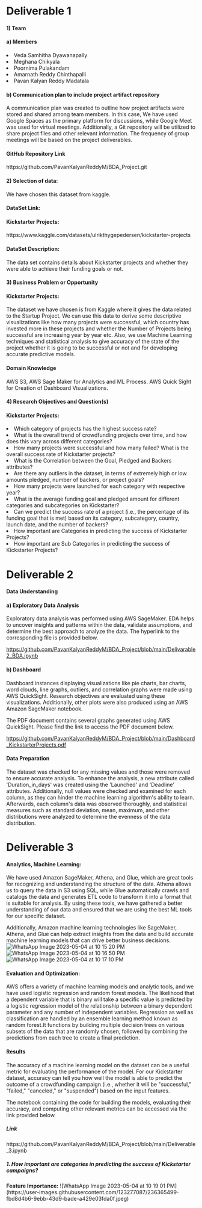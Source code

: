 <h1> Deliverable 1</h1>
<h4>1) Team </h4>
 	<h4>a)  Members</h4>
		<li>Veda Samhitha Dyawanapally</li>
        	<li>Meghana Chikyala</li>
   		<li>Poornima Pulakandam</li>
        	<li>Amarnath Reddy Chinthapalli</li>
		<li>Pavan Kalyan Reddy Madatala</li>
  	<h4>b)  Communication plan to include project artifact repository</h4>
A communication plan was created to outline how project artifacts were stored and shared among team members. In this case, We have used Google Spaces as the primary platform for discussions, while Google Meet was used for virtual meetings. Additionally, a Git repository will be utilized to share project files and other relevant information. The frequency of group meetings will be based on the project deliverables.

<h4>GitHub Repository Link</h4> https://github.com/PavanKalyanReddyM/BDA_Project.git
			
<h4>2)  Selection of data:</h4>
	We have chosen this dataset from kaggle.
<h4>DataSet Link:</h4> 
<h4>Kickstarter Projects:</h4>
https://www.kaggle.com/datasets/ulrikthygepedersen/kickstarter-projects
<h4>DataSet Description:</h4> 
The data set contains details about Kickstarter projects and whether they were able to achieve their funding goals or not.
<h4>3) Business Problem or Opportunity</h4>
<h4>Kickstarter Projects:</h4>
The dataset we have chosen is from Kaggle where it gives the data related to the Startup Project. We can use this data to derive some descriptive visualizations like how many projects were successful, which country has invested more in these projects and whether the Number of Projects being successful are increasing year by year etc.
Also, we use Machine Learning techniques and statistical analysis to give accuracy of the state of the project whether it is going to be successful or not and for developing accurate predictive models.
<h4> Domain Knowledge</h4>
AWS S3, AWS Sage Maker for Analytics and ML Process.
AWS Quick Sight for Creation of Dashboard Visualizations.


<h4>4) Research Objectives and Question(s)</h4>
<h4>Kickstarter Projects:</h4>
<li>Which category of projects has the highest success rate?</li>
<li>What is the overall trend of crowdfunding projects over time, and how does this vary across different categories?</li>
<li>How many projects were successful and how many failed? What is the overall success rate of Kickstarter projects?</li>
<li>What is the Correlation between the Goal, Pledged and Backers attributes?</li>
<li>Are there any outliers in the dataset, in terms of extremely high or low amounts pledged, number of backers, or project goals?</li>
<li>How many projects were launched for each category with respective year?</li>
<li>What is the average funding goal and pledged amount for different categories and subcategories on Kickstarter?</li>
<li>Can we predict the success rate of a project (i.e., the percentage of its funding goal that is met) based on its category, subcategory, country, launch date, and the number of backers?</li>
<li>How important are Categories in predicting the success of Kickstarter Projects?</li>
<li>How important are Sub Categories in predicting the success of Kickstarter Projects?</li>

<h1> Deliverable 2</h1>
<h4> Data Understanding </h4>
<h4>a) Exploratory Data Analysis </h4>
Exploratory data analysis was performed using AWS SageMaker. EDA helps to uncover insights and patterns within the data, validate assumptions, and determine the best approach to analyze the data.
The hyperlink to the corresponding file is provided below.

https://github.com/PavanKalyanReddyM/BDA_Project/blob/main/Delivarable2_BDA.ipynb

<h4> b) Dashboard </h4>
<p>Dashboard instances displaying visualizations like pie charts, bar charts, word clouds, line graphs, outliers, and correlation graphs were made using AWS QuickSight. Research objectives are evaluated using these visualizations. Additionally, other plots were also produced using an AWS Amazon SageMaker notebook.</p>

The PDF document contains several graphs generated using AWS QuickSight. 
Please find the link to access the PDF document below.

https://github.com/PavanKalyanReddyM/BDA_Project/blob/main/Dashboard_KickstarterProjects.pdf

<h4> Data Preparation </h4>
<p>The dataset was checked for any missing values and those were removed to ensure accurate analysis. To enhance the analysis, a new attribute called 'Duration_in_days' was created using the 'Launched' and 'Deadline' attributes. Additionally, null values were checked and examined for each column, as they can hinder the machine learning algorithm's ability to learn. Afterwards, each column's data was observed thoroughly, and statistical measures such as standard deviation, mean, maximum, and other distributions were analyzed to determine the evenness of the data distribution.</p>
<h1> Deliverable 3</h1>
<h4>Analytics, Machine Learning:</h4>
We have used Amazon SageMaker, Athena, and Glue, which are great tools for recognizing and understanding the structure of the data. Athena allows us to query the data in S3 using SQL, while Glue automatically crawls and catalogs the data and generates ETL code to transform it into a format that is suitable for analysis. By using these tools, we have gathered a better understanding of our data and ensured that we are using the best ML tools for our specific dataset.

Additionally, Amazon machine learning technologies like SageMaker, Athena, and Glue can help extract insights from the data and build accurate machine learning models that can drive better business decisions.
![WhatsApp Image 2023-05-04 at 10 15 20 PM](https://user-images.githubusercontent.com/123277087/236364973-05fc7130-d9f8-46d3-b4c1-efd3cf5a9d87.jpeg)
![WhatsApp Image 2023-05-04 at 10 16 50 PM](https://user-images.githubusercontent.com/123277087/236365102-9753b698-605b-43c5-982a-b0be02a4dca4.jpeg)
![WhatsApp Image 2023-05-04 at 10 17 10 PM](https://user-images.githubusercontent.com/123277087/236365128-3dfa10a6-dd84-4c45-8da6-363f6a380965.jpeg)
<h4>Evaluation and Optimization:</h4>
AWS offers a variety of machine learning models and analytic tools, and we have used logistic regression and random forest models. 
The likelihood that a dependent variable that is binary will take a specific value is predicted by a logistic regression model of the relationship between a binary dependent parameter and any number of independent variables. 
Regression as well as classification are handled by an ensemble learning method known as random forest.It functions by building multiple decision trees on various subsets of the data that are randomly chosen, followed by combining the predictions from each tree to create a final prediction.
<h4>Results</h4>
The accuracy of a machine learning model on the dataset can be a useful metric for evaluating the performance of the model. For our Kickstarter dataset, accuracy can tell you how well the model is able to predict the outcome of a crowdfunding campaign (i.e., whether it will be "successful," "failed," "canceled," or "suspended") based on the input features.

The notebook containing the code for building the models, evaluating their accuracy, and computing other relevant metrics can be accessed via the link provided below.
<h5>Link</h5>
https://github.com/PavanKalyanReddyM/BDA_Project/blob/main/Deliverable_3.ipynb
<h5>1. How important are categories in predicting the success of Kickstarter campaigns?</h5>
<b>Feature Importance:</b>
![WhatsApp Image 2023-05-04 at 10 19 01 PM](https://user-images.githubusercontent.com/123277087/236365499-fbd8d4b6-9ebb-43d9-bade-a429e03fda0f.jpeg)


	








